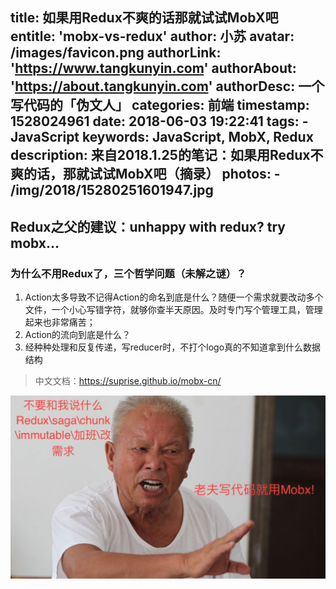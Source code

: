 title: 如果用Redux不爽的话那就试试MobX吧
entitle: 'mobx-vs-redux'
author: 小苏
avatar: /images/favicon.png
authorLink: 'https://www.tangkunyin.com'
authorAbout: 'https://about.tangkunyin.com'
authorDesc: 一个写代码的「伪文人」
categories: 前端
timestamp: 1528024961
date: 2018-06-03 19:22:41
tags:
    - JavaScript
keywords: JavaScript, MobX, Redux
description: 来自2018.1.25的笔记：如果用Redux不爽的话，那就试试MobX吧（摘录）
photos:
    - /img/2018/15280251601947.jpg
---

## Redux之父的建议：unhappy with redux? try mobx...

### 为什么不用Redux了，三个哲学问题（未解之谜）？

1. Action太多导致不记得Action的命名到底是什么？随便一个需求就要改动多个文件，一个小心写错字符，就够你查半天原因。及时专门写个管理工具，管理起来也非常痛苦；
2. Action的流向到底是什么？
3. 经种种处理和反复传递，写reducer时，不打个logo真的不知道拿到什么数据结构


> 中文文档：https://suprise.github.io/mobx-cn/

![](/img/2018/15280251601947.jpg)



